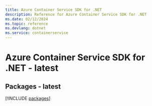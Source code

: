 ```yaml
---
title: Azure Container Service SDK for .NET
description: Reference for Azure Container Service SDK for .NET
ms.date: 02/12/2024
ms.topic: reference
ms.devlang: dotnet
ms.service: containerservice
---
```

# Azure Container Service SDK for .NET - latest
## Packages - latest
[!INCLUDE [packages](container-service-index.md)]